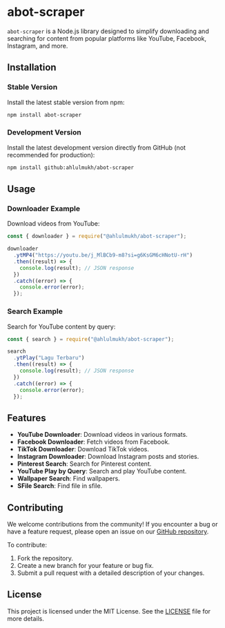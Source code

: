 # abot-scraper

`abot-scraper` is a Node.js library designed to simplify downloading and searching for content from popular platforms like YouTube, Facebook, Instagram, and more.

## Installation

### Stable Version

Install the latest stable version from npm:

```sh
npm install abot-scraper
```

### Development Version

Install the latest development version directly from GitHub (not recommended for production):

```sh
npm install github:ahlulmukh/abot-scraper
```

## Usage

### Downloader Example

Download videos from YouTube:

```js
const { downloader } = require("@ahlulmukh/abot-scraper");

downloader
  .ytMP4("https://youtu.be/j_MlBCb9-m8?si=g6KsGM6cHNotU-rH")
  .then((result) => {
    console.log(result); // JSON response
  })
  .catch((error) => {
    console.error(error);
  });
```

### Search Example

Search for YouTube content by query:

```js
const { search } = require("@ahlulmukh/abot-scraper");

search
  .ytPlay("Lagu Terbaru")
  .then((result) => {
    console.log(result); // JSON response
  })
  .catch((error) => {
    console.error(error);
  });
```

## Features

- **YouTube Downloader**: Download videos in various formats.
- **Facebook Downloader**: Fetch videos from Facebook.
- **TikTok Downloader**: Download TikTok videos.
- **Instagram Downloader**: Download Instagram posts and stories.
- **Pinterest Search**: Search for Pinterest content.
- **YouTube Play by Query**: Search and play YouTube content.
- **Wallpaper Search**: Find wallpapers.
- **SFile Search**: Find file in sfile.

## Contributing

We welcome contributions from the community! If you encounter a bug or have a feature request, please open an issue on our [GitHub repository](https://github.com/ahlulmukh/abot-scraper).

To contribute:

1. Fork the repository.
2. Create a new branch for your feature or bug fix.
3. Submit a pull request with a detailed description of your changes.

## License

This project is licensed under the MIT License. See the [LICENSE](LICENSE) file for more details.
